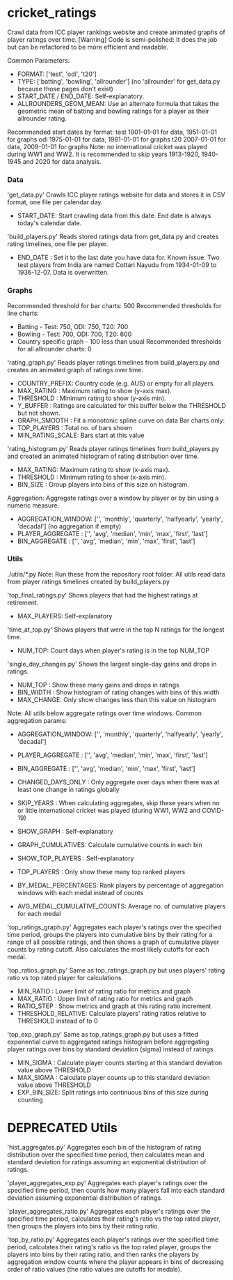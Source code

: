 # cricket_ratings
Crawl data from ICC player rankings website and create animated graphs of player ratings over time.
[Warning] Code is semi-polished: It does the job but can be refactored to be more efficient and readable.

Common Parameters:
+ FORMAT: ['test', 'odi', 't20']
+ TYPE: ['batting', 'bowling', 'allrounder'] (no 'allrounder' for get_data.py because those pages don't exist)
+ START_DATE / END_DATE: Self-explanatory.
+ ALLROUNDERS_GEOM_MEAN: Use an alternate formula that takes the geometric mean of batting and bowling ratings for a player as their allrounder rating.

Recommended start dates by format:
test 1901-01-01 for data, 1951-01-01 for graphs
odi  1975-01-01 for data, 1981-01-01 for graphs
t20  2007-01-01 for data, 2009-01-01 for graphs
Note: no international cricket was played during WW1 and WW2. It is recommended to skip years 1913-1920, 1940-1945 and 2020 for data analysis.

### Data ###

'get_data.py'
Crawls ICC player ratings website for data and stores it in CSV format, one file per calendar day.
+ START_DATE: Start crawling data from this date. End date is always today's calendar date.

'build_players.py'
Reads stored ratings data from get_data.py and creates rating timelines, one file per player.
+ END_DATE  : Set it to the last date you have data for.
Known issue: Two test players from India are named Cottari Nayudu from 1934-01-09 to 1936-12-07. Data is overwritten.

### Graphs ###
Recommended threshold for bar charts: 500
Recommended thresholds for line charts:
+ Batting - Test: 750, ODI: 750, T20: 700
+ Bowling - Test: 700, ODI: 700, T20: 600
+ Country specific graph - 100 less than usual
Recommended thresholds for all allrounder charts: 0

'rating_graph.py'
Reads player ratings timelines from build_players.py and creates an animated graph of ratings over time.
+ COUNTRY_PREFIX: Country code (e.g. AUS) or empty for all players.
+ MAX_RATING    : Maximum rating to show (y-axis max).
+ THRESHOLD     : Minimum rating to show (y-axis min).
+ Y_BUFFER      : Ratings are calculated for this buffer below the THRESHOLD but not shown.
+ GRAPH_SMOOTH  : Fit a monotonic spline curve on data
Bar charts only:
+ TOP_PLAYERS     : Total no. of bars shown
+ MIN_RATING_SCALE: Bars start at this value

'rating_histogram.py'
Reads player ratings timelines from build_players.py and created an animated histogram of rating distribution over time.
+ MAX_RATING: Maximum rating to show (x-axis max).
+ THRESHOLD : Minimum rating to show (x-axis min).
+ BIN_SIZE  : Group players into bins of this size on histogram.

Aggregation:
Aggregate ratings over a window by player or by bin using a numeric measure.
+ AGGREGATION_WINDOW: ['', 'monthly', 'quarterly', 'halfyearly', 'yearly', 'decadal'] (no aggregation if empty)
+ PLAYER_AGGREGATE  : ['', 'avg', 'median', 'min', 'max', 'first', 'last']
+ BIN_AGGREGATE     : ['', 'avg', 'median', 'min', 'max', 'first', 'last']

### Utils ###
./utils/*.py
Note: Run these from the repository root folder.
All utils read data from player ratings timelines created by build_players.py

'top_final_ratings.py'
Shows players that had the highest ratings at retirement.
+ MAX_PLAYERS: Self-explanatory

'time_at_top.py'
Shows players that were in the top N ratings for the longest time.
+ NUM_TOP: Count days when player's rating is in the top NUM_TOP

'single_day_changes.py'
Shows the largest single-day gains and drops in ratings.
+ NUM_TOP   : Show these many gains and drops in ratings
+ BIN_WIDTH : Show histogram of rating changes with bins of this width
+ MAX_CHANGE: Only show changes less than this value on histogram

Note: All utils below aggregate ratings over time windows.
Common aggregation params:
+ AGGREGATION_WINDOW: ['', 'monthly', 'quarterly', 'halfyearly', 'yearly', 'decadal']
+ PLAYER_AGGREGATE  : ['', 'avg', 'median', 'min', 'max', 'first', 'last']
+ BIN_AGGREGATE     : ['', 'avg', 'median', 'min', 'max', 'first', 'last']
+ CHANGED_DAYS_ONLY : Only aggregate over days when there was at least one change in ratings globally
+ SKIP_YEARS        : When calculating aggregates, skip these years when no or little international cricket was played (during WW1, WW2 and COVID-19)

+ SHOW_GRAPH       : Self-explanatory
+ GRAPH_CUMULATIVES: Calculate cumulative counts in each bin

+ SHOW_TOP_PLAYERS    : Self-explanatory
+ TOP_PLAYERS         : Only show these many top ranked players
+ BY_MEDAL_PERCENTAGES: Rank players by percentage of aggregation windows with each medal instead of counts
+ AVG_MEDAL_CUMULATIVE_COUNTS: Average no. of cumulative players for each medal

'top_ratings_graph.py' 
Aggregates each player's ratings over the specified time period, groups the players into cumulative bins by their rating for a range of all possible ratings, and then shows a graph of cumulative player counts by rating cutoff. Also calculates the most likely cutoffs for each medal.

'top_ratios_graph.py' 
Same as top_ratings_graph.py but uses players' rating ratio vs top rated player for calculations.
+ MIN_RATIO         : Lower limit of rating ratio for metrics and graph
+ MAX_RATIO         : Upper limit of rating ratio for metrics and graph
+ RATIO_STEP        : Show metrics and graph at this rating ratio increment
+ THRESHOLD_RELATIVE: Calculate players' rating ratios relative to THRESHOLD instead of to 0

'top_exp_graph.py'
Same as top_ratings_graph.py but uses a fitted exponential curve to aggregated ratings histogram before aggregating player ratings over bins by standard deviation (sigma) instead of ratings.
+ MIN_SIGMA   : Calculate player counts starting at this standard deviation value above THRESHOLD
+ MAX_SIGMA   : Calculate player counts up to this standard deviation value above THRESHOLD
+ EXP_BIN_SIZE: Split ratings into continuous bins of this size during counting

# DEPRECATED Utils #
'hist_aggregates.py'
Aggregates each bin of the histogram of rating distribution over the specified time period, then calculates mean and standard deviation for ratings assuming an exponential distribution of ratings.

'player_aggregates_exp.py'
Aggregates each player's ratings over the specified time period, then counts how many players fall into each standard deviation assuming exponential distribution of ratings.

'player_aggregates_ratio.py'
Aggregates each player's ratings over the specified time period, calculates their rating's ratio vs the top rated player, then groups the players into bins by their rating ratio.

'top_by_ratio.py'
Aggregates each player's ratings over the specified time period, calculates their rating's ratio vs the top rated player, groups the players into bins by their rating ratio, and then ranks the players by aggregation window counts where the player appears in bins of decreasing order of ratio values (the ratio values are cutoffs for medals).
